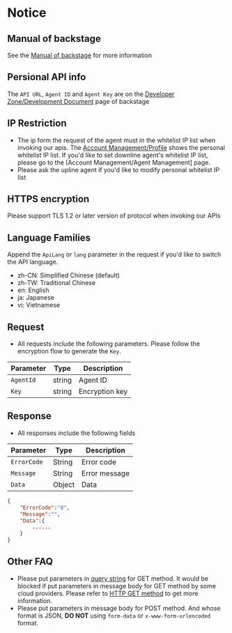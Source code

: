 # Notice

## Manual of backstage

See the [Manual of backstage](../AgentBackend/manual-en.md) for more information

## Persional API info

The `API URL`, `Agent ID` and `Agent Key` are on the [Developer Zone/Development Document](../AgentBackend/manual-en.md#Developer-Zone) page of backstage

## IP Restriction

- The ip form the request of the agent must in the whitelist IP list when invoking our apis. The [Account Management/Profile](../AgentBackend/manual-en.md#Profile-of-agent) shows the personal whitelist IP list. If you'd like to set downline agent's whitelist IP list, please go to the [Account Management/Agent Management] page. 
- Please ask the upline agent if you'd like to modify personal whitelist IP list

## HTTPS encryption

Please support TLS 1.2 or later version of protocol when invoking our APIs

## Language Families
Append the `ApiLang` or `lang` parameter in the request if you'd like to switch the API language.

- zh-CN: Simplified Chinese (default)
- zh-TW: Traditional Chinese
- en: English
- ja: Japanese
- vi: Vietnamese

## Request
- All requests include the following parameters. Please follow the encryption flow to generate the `Key`.

| Parameter | Type   | Description    |
| --------- | ------ | -------------- |
| `AgentId` | string | Agent ID |
| `Key`     | string | Encryption key       |

## Response
- All responses include the following fields

| Parameter   | Type   | Description |
| ----------- | ------ | ----------- |
| `ErrorCode` | String | Error code      |
| `Message`   | String | Error message    |
| `Data`      | Object | Data    |

```json
{ 
    "ErrorCode":"0",
    "Message":"",
    "Data":{
        ......
    }
}
```

## Other FAQ
- Please put parameters in [query string](https://en.wikipedia.org/wiki/Query_string) for GET method. It would be blocked if put parameters in message body for GET method by some cloud providers. Please refer to [HTTP GET method](https://developer.mozilla.org/en-US/docs/Web/HTTP/Methods/GET) to get more information.
- Please put parameters in message body for POST method. And whose format is JSON, **DO NOT** using `form-data` or `x-www-form-urlencoded` format.
